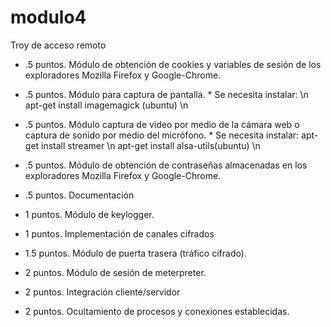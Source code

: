 # modulo4
Troy de acceso remoto
- .5 puntos. Módulo de obtención de cookies y variables de sesión de los exploradores Mozilla
Firefox y Google-Chrome.

- .5 puntos. Módulo para captura de pantalla.
       * Se necesita instalar:
\n                apt-get install imagemagick (ubuntu)
\n
- .5 puntos. Módulo captura de video por medio de la cámara web o captura de sonido por
medio del micrófono.
       * Se necesita instalar:
                  apt-get install streamer
\n                apt-get install alsa-utils(ubuntu)
\n
- .5 puntos. Módulo de obtención de contraseñas almacenadas en los exploradores Mozilla
Firefox y Google-Chrome.

- .5 puntos. Documentación

- 1 puntos. Módulo de keylogger.

- 1 puntos. Implementación de canales cifrados

- 1.5 puntos. Módulo de puerta trasera (tráfico cifrado).

- 2 puntos. Módulo de sesión de meterpreter.

- 2 puntos. Integración cliente/servidor

- 2 puntos. Ocultamiento de procesos y conexiones establecidas.
